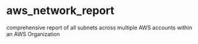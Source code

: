 # aws_network_report
comprehensive report of all subnets across multiple AWS accounts within an AWS Organization
